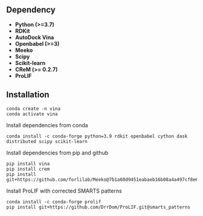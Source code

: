 ## Dependency
* **Python (>=3.7)**
* **RDKit**  
* **AutoDock Vina** 
* **Openbabel (>=3)**
* **Meeko**
* **Scipy**
* **Scikit-learn**
* **CReM (>= 0.2.7)**
* **ProLIF**

## Installation
```
conda create -n vina
conda activate vina
```

Install dependencies from conda
```
conda install -c conda-forge python=3.9 rdkit openbabel cython dask distributed scipy scikit-learn
```

Install dependencies from pip and github
```
pip install vina
pip install crem
pip install git+https://github.com/forlilab/Meeko@7b1a60d9451eabaeb16b08a4a497cf8e695acc63
```

Install ProLIF with corrected SMARTS patterns
```
conda install -c conda-forge prolif
pip install git+https://github.com/DrrDom/ProLIF.git@smarts_patterns
```
